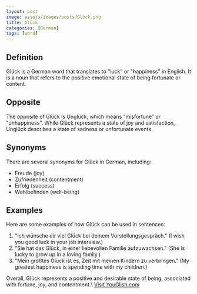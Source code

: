 ```yaml
---
layout: post
image: assets/images/posts/Glück.png
title: Glück
categories: [German]
tags: [word]
---
```


## Definition
Glück is a German word that translates to "luck" or "happiness" in English. It is a noun that refers to the positive emotional state of being fortunate or content.

## Opposite
The opposite of Glück is Unglück, which means "misfortune" or "unhappiness". While Glück represents a state of joy and satisfaction, Unglück describes a state of sadness or unfortunate events.

## Synonyms
There are several synonyms for Glück in German, including:

- Freude (joy)
- Zufriedenheit (contentment)
- Erfolg (success)
- Wohlbefinden (well-being)

## Examples
Here are some examples of how Glück can be used in sentences:

1. "Ich wünsche dir viel Glück bei deinem Vorstellungsgespräch." (I wish you good luck in your job interview.)
2. "Sie hat das Glück, in einer liebevollen Familie aufzuwachsen." (She is lucky to grow up in a loving family.)
3. "Mein größtes Glück ist es, Zeit mit meinen Kindern zu verbringen." (My greatest happiness is spending time with my children.)

Overall, Glück represents a positive and desirable state of being, associated with fortune, joy, and contentment.\ <a id="yg-widget-0" class="youglish-widget" data-query="Glück" data-lang="german" data-components="8412" data-auto-start="0" data-bkg-color="theme_light" data-title="How%20to%20pronounce%20Glück%20in%20German"  rel="nofollow" href="https://youglish.com">Visit YouGlish.com</a><script async src="https://youglish.com/public/emb/widget.js" charset="utf-8"></script>